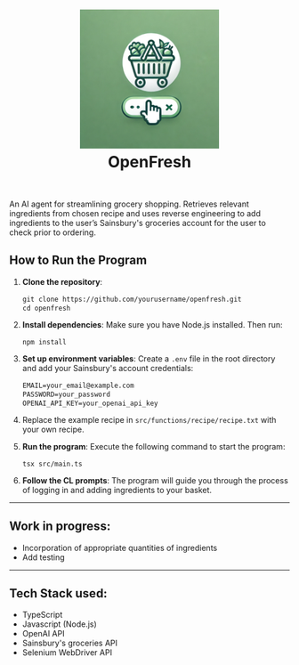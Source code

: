 <h1 align="center">
    <img src="images/openfresh_logo.webp" alt="openfresh logo" height="250">
    <br/>
    OpenFresh
</h1>
<br>

An AI agent for streamlining grocery shopping. Retrieves relevant ingredients from chosen recipe and uses reverse engineering to add ingredients to the user’s Sainsbury's groceries account for the user to check prior to ordering.

## How to Run the Program
1. **Clone the repository**: 
   ```
   git clone https://github.com/yourusername/openfresh.git
   cd openfresh
   ```
2. **Install dependencies**: 
   Make sure you have Node.js installed. Then run:
   ```
   npm install
   ```
3. **Set up environment variables**: 
   Create a `.env` file in the root directory and add your Sainsbury's account credentials:
   ```
   EMAIL=your_email@example.com
   PASSWORD=your_password
   OPENAI_API_KEY=your_openai_api_key

4. Replace the example recipe in `src/functions/recipe/recipe.txt` with your own recipe.
   
5. **Run the program**: 
   Execute the following command to start the program:
   ```
   tsx src/main.ts
   ```
6. **Follow the CL prompts**: 
   The program will guide you through the process of logging in and adding ingredients to your basket.

-----

## Work in progress:
- Incorporation of appropriate quantities of ingredients
- Add testing

-----

## Tech Stack used:
- TypeScript
- Javascript (Node.js)
- OpenAI API
- Sainsbury's groceries API
- Selenium WebDriver API